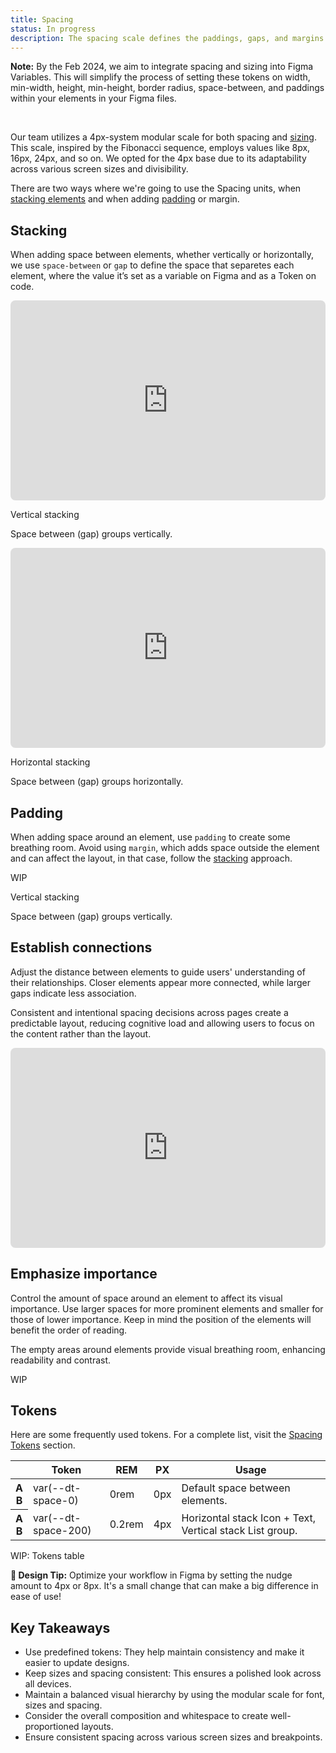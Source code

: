 ```yaml
---
title: Spacing
status: In progress
description: The spacing scale defines the paddings, gaps, and margins around interface elements.
---
```


<aside class="d-notice d-notice--info d-mt24 d-wmx100p" role="status" aria-hidden="false">
  <div class="d-notice__content d-stack4">
    <p class="d-notice__message">
      <strong>Note:</strong> By the Feb 2024, we aim to integrate spacing and sizing into Figma Variables. This will simplify the process of setting these tokens on width, min-width, height, min-height, border radius, space-between, and paddings within your elements in your Figma files.
    </p>
  </div>
</aside>
&nbsp;

Our team utilizes a 4px-system modular scale for both spacing and [sizing](https://). This scale, inspired by the Fibonacci sequence, employs values like 8px, 16px, 24px, and so on. We opted for the 4px base due to its adaptability across various screen sizes and divisibility.

There are two ways where we're going to use the Spacing units, when [stacking elements](#stacking) and when adding [padding](#padding) or margin.

## Stacking

When adding space between elements, whether vertically or horizontally, we use `space-between` or `gap` to define the space that separetes each element, where the value it’s set as a variable on Figma and as a Token on code.

<div class="d-d-grid d-gg16 d-g-cols2 md:d-g-cols1">
 <dt-stack direction="column" gap="400">
  <iframe style="border: 0px solid rgba(0, 0, 0, 0.1); border-radius: 8px" width="100%" height="320" src="https://www.figma.com/embed?embed_host=share&url=https%3A%2F%2Fwww.figma.com%2Fproto%2FKun0him7tdf4i7oR9wjnH9/Dialtone-Web?page-id=915%3A8033&type=design&node-id=915-8431&viewport=522%2C582%2C1.02&t=uBcZsecOJbI3n41L-8&scaling=min-zoom&starting-point-node-id=915%3A8431&hide-ui=1"></iframe>
<div><p class="d-fw-bold">Vertical stacking</p>
  <p class="d-body-base d-fc-tertiary">Space between (gap) groups vertically.</p></div>
  </dt-stack>
  <dt-stack direction="column" gap="400">
  <iframe style="border: 0px solid rgba(0, 0, 0, 0.1); border-radius: 8px" width="100%" height="320" src="https://www.figma.com/embed?embed_host=share&url=https%3A%2F%2Fwww.figma.com%2Fproto%2FKun0him7tdf4i7oR9wjnH9/Dialtone-Web?page-id=915%3A8033&type=design&node-id=967-20985&viewport=506%2C417%2C0.64&t=JQtYzRgn0vnxMb00-8&scaling=min-zoom&starting-point-node-id=967%3A20985&hotspot-hints=0&hide-ui=1"></iframe>
  <div><p class="d-fw-bold">Horizontal stacking</p>
  <p class="d-body-base d-fc-tertiary">Space between (gap) groups horizontally.</p></div>
  </dt-stack>
</div>

## Padding

When adding space around an element, use `padding` to create some breathing room. Avoid using `margin`, which adds space outside the element and can affect the layout, in that case, follow the [stacking](#stacking) approach.

<dt-stack direction="column" gap="400">
<div class="d-bgc-black-100 d-w100p d-h100p d-hmn264">
WIP
</div>
<div><p class="d-fw-bold">Vertical stacking</p>
<p class="d-body-base d-fc-tertiary">Space between (gap) groups vertically.</p></div>
</dt-stack>

## Establish connections

<div class="d-d-grid d-gg16 d-g-cols2 md:d-g-cols1" >
  <div>
    <dt-stack direction="column" gap="400">
      <div>
        <p>Adjust the distance between elements to guide users' understanding of their relationships. Closer elements appear more connected, while larger gaps indicate less association.
      </p>
      </div>
      <div>
        <p class="d-body-base d-fc-tertiary">Consistent and intentional spacing decisions across pages create a predictable layout, reducing cognitive load and allowing users to focus on the content rather than the layout.</p>
      </div>
    </dt-stack>
  </div>
    <iframe style="border: 0px solid rgba(0, 0, 0, 0.1); border-radius: 8px" width="100%" height="320" src="https://www.figma.com/embed?embed_host=share&url=https%3A%2F%2Fwww.figma.com%2Fproto%2FKun0him7tdf4i7oR9wjnH9/Dialtone-Web?page-id=65%3A23331&type=design&node-id=890-22355&viewport=-285%2C-1288%2C0.54&t=Cl3RtWMqP6pSyjct-8&scaling=min-zoom&starting-point-node-id=88%3A25302&hide-ui=1"></iframe>
</div>

## Emphasize importance

<div class="d-d-grid d-gg16 d-g-cols2 md:d-g-cols1" >
  <div >
    <dt-stack direction="column" gap="400">
      <div>
        <p>Control the amount of space around an element to affect its visual importance. Use larger spaces for more prominent elements and smaller for those of lower importance. Keep in mind the position of the elements will benefit the order of reading.
      </p>
      </div>
      <div>
        <p class="d-body-base d-fc-tertiary">The empty areas around elements provide visual breathing room, enhancing readability and contrast.</p>
      </div>
    </dt-stack>
  </div>
    <div class="d-bgc-black-100 d-w100p d-h100p d-hmn264">
    WIP
    </div>
</div>

## Tokens

Here are some frequently used tokens. For a complete list, visit the [Spacing Tokens](https://) section.

<table class="d-table dialtone-doc-table">
  <thead>
    <tr>
      <th scope="col"></th>
      <th scope="col">Token</th>
      <th scope="col">REM</th>
      <th scope="col">PX</th>
      <th scope="col">Usage</th>
    </tr>
  </thead>
  <tbody>
    <tr>
      <th>
        <div class="d-d-flex d-jc-space-between d-ai-center">
          <dt-stack direction="row" class="d-fl0 d-fs-300 d-fc-primary d-p6 d-fw-medium">
            <div style="height: var(--dt-size-625); width: var(--dt-size-500); background-color: var(--dt-color-black-200); display: flex; align-items: center; justify-content: center; font-size: var(--dt-font-size-100); color: var(--dt-color-black-500);">
              A
            </div>
            <div style="width: 0rem; height: var(--dt-size-625);
    background-color: var(--dt-color-brand-purple);"></div>
            <div style="height: var(--dt-size-625); width: var(--dt-size-500); background-color: var(--dt-color-black-200); display: flex; align-items: center; justify-content: center; font-size: var(--dt-font-size-100); color: var(--dt-color-black-500);">
              B
            </div>
          </dt-stack>
        </div>
      </th>
      <td class="d-ff-mono d-fc-purple-400 d-fw-normal d-fs-100">var(--dt-space-0)</td>
      <td class="d-ff-mono d-fc-purple-400 d-fw-normal d-fs-100">0rem</td>
      <td class="d-ff-mono d-fc-purple-400 d-fw-normal d-fs-100">0px</td>
      <td scope="row" class="d-lh-300">
        <div class="d-fw-normal d-fs-100">Default space between elements.</div>
      </td>
    </tr>
    <tr>
      <th>
        <div class="d-d-flex d-jc-space-between d-ai-center">
          <dt-stack direction="row" class="d-fl0 d-fs-300 d-fc-primary d-p6 d-fw-medium">
            <div style="height: var(--dt-size-625); width: var(--dt-size-500); background-color: var(--dt-color-black-200); display: flex; align-items: center; justify-content: center; font-size: var(--dt-font-size-100); color: var(--dt-color-black-500);">
              A
            </div>
            <div style="width: 0.2rem; height: var(--dt-size-625);
    background-color: var(--dt-color-brand-purple);"></div>
            <div style="height: var(--dt-size-625); width: var(--dt-size-500); background-color: var(--dt-color-black-200); display: flex; align-items: center; justify-content: center; font-size: var(--dt-font-size-100); color: var(--dt-color-black-500);">
              B
            </div>
          </dt-stack>
        </div>
      </th>
      <td class="d-ff-mono d-fc-purple-400 d-fw-normal d-fs-100">var(--dt-space-200)</td>
      <td class="d-ff-mono d-fc-purple-400 d-fw-normal d-fs-100">0.2rem</td>
      <td class="d-ff-mono d-fc-purple-400 d-fw-normal d-fs-100">4px</td>
      <td scope="row" class="d-lh-300">
        <div class="d-fw-normal d-fs-100">
          Horizontal stack Icon + Text, Vertical stack List group.
        </div>
      </td>
    </tr>
  </tbody>
</table>

WIP: Tokens table

**🌟 Design Tip:** Optimize your workflow in Figma by setting the nudge amount to 4px or 8px. It's a small change that can make a big difference in ease of use!

## Key Takeaways

- Use predefined tokens: They help maintain consistency and make it easier to update designs.
- Keep sizes and spacing consistent: This ensures a polished look across all devices.
- Maintain a balanced visual hierarchy by using the modular scale for font, sizes and spacing.
- Consider the overall composition and whitespace to create well-proportioned layouts.
- Ensure consistent spacing across various screen sizes and breakpoints.

